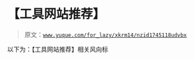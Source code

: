# 【工具网站推荐】

> 原文：[`www.yuque.com/for_lazy/xkrm14/nzid1745118udvbx`](https://www.yuque.com/for_lazy/xkrm14/nzid1745118udvbx)



以下为：【工具网站推荐】相关风向标 



